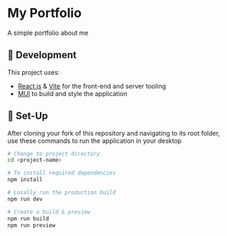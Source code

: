 ﻿# My Portfolio
A simple portfolio about me

## 💾 Development
This project uses:
- [React.js](https://react.dev) & [Vite](https://vitejs.dev) for the front-end and server tooling
- [MUI](https://mui.com/) to build and style the application

## 🔧 Set-Up
After cloning your fork of this repository and navigating to its root folder, use these commands to run the application in your desktop

```sh
# Change to project directory
cd <project-name>

# To install required dependencies
npm install

# Locally run the production build
npm run dev

# Create a build & preview
npm run build
npm run preview
```

